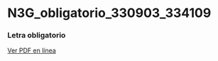 # N3G_obligatorio_330903_334109

### Letra obligatorio
[Ver PDF en línea](https://drive.google.com/file/d/1xw6Si2WCKlOT0dPn7iNWn16YnwuElk9C/preview)
